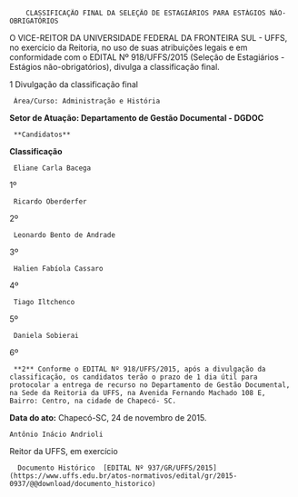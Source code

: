         CLASSIFICAÇÃO FINAL DA SELEÇÃO DE ESTAGIÁRIOS PARA ESTÁGIOS NÃO-OBRIGATÓRIOS  

O VICE-REITOR DA UNIVERSIDADE FEDERAL DA FRONTEIRA SUL - UFFS, no exercício da Reitoria, no uso de suas atribuições legais e em conformidade com o EDITAL Nº 918/UFFS/2015 (Seleção de Estagiários - Estágios não-obrigatórios), divulga a classificação final.

 1 Divulgação da classificação final

     Àrea/Curso: Administração e História

 **Setor de Atuação: Departamento de Gestão Documental - DGDOC**

     **Candidatos**

   **Classificação**

     Eliane Carla Bacega

   1º

     Ricardo Oberderfer

   2º

     Leonardo Bento de Andrade

   3º

     Halien Fabíola Cassaro

   4º

     Tiago Iltchenco

   5º

     Daniela Sobierai

   6º

     **2** Conforme o EDITAL Nº 918/UFFS/2015, após a divulgação da classificação, os candidatos terão o prazo de 1 dia útil para protocolar a entrega de recurso no Departamento de Gestão Documental, na Sede da Reitoria da UFFS, na Avenida Fernando Machado 108 E, Bairro: Centro, na cidade de Chapecó- SC.

  

   **Data do ato:** Chapecó-SC, 24 de novembro de 2015.   
 

    Antônio Inácio Andrioli   
 Reitor da UFFS, em exercício 

      Documento Histórico  [EDITAL Nº 937/GR/UFFS/2015](https://www.uffs.edu.br/atos-normativos/edital/gr/2015-0937/@@download/documento_historico)     
      